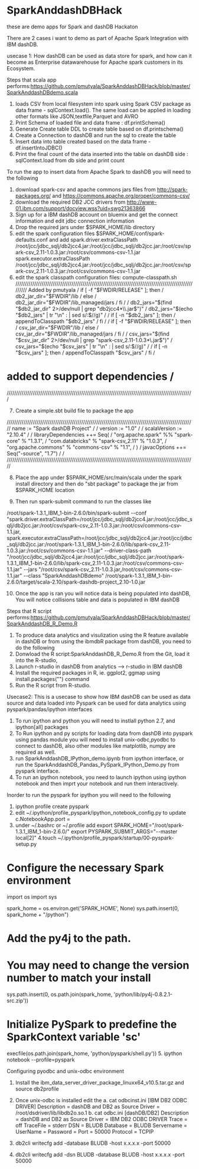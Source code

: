 # SparkAnddashDBHack
these are demo apps for Spark and dashDB Hackaton

There are 2 cases i want to demo as part of Apache Spark Integration with IBM dashDB.

usecase 1: How dashDB can be used as data store for spark, and how can it become as Enterprise datawarehouse for Apache spark customers in its Ecosystem.

Steps that scala app performs:https://github.com/pmutyala/SparkAnddashDBHack/blob/master/SparkAnddashDBdemo.scala
1. loads CSV from local filesystem into spark using Spark CSV package as data frame - sqlContext.load(). The same load can be applied in loading other formats like JSON,textfile,Parquet and AVRO
2. Print Schema of loaded file and data frame : df.printSchema()
3. Generate Create table DDL to create table based on df.printschema()
4. Create a Connection to dashDB and run the sql to create the table
5. Insert data into table created based on the data frame - df.insertIntoJDBC()
6. Print the final count of the data inserted into the table on dashDB side : sqlContext.load from db side and print count


To run the app to insert data from Apache Spark to dashDB you will need to the following
1. download spark-csv and apache commons jars files from  http://spark-packages.org/ and https://commons.apache.org/proper/commons-csv/
2. download the required DB2 JCC drivers from http://www-01.ibm.com/support/docview.wss?uid=swg21363866
3. Sign up for a IBM dashDB account on bluemix and get the connect information and edit jdbc connection information
4. Drop the required jars under  $SPARK_HOME/lib directory
5. edit the spark  configuration files $SPARK_HOME/conf/spark-defaults.conf and add
spark.driver.extraClassPath       /root/jcc/jdbc_sqlj/db2jcc4.jar:/root/jcc/jdbc_sqlj/db2jcc.jar:/root/csv/spark-csv_2.11-1.0.3.jar:/root/csv/commons-csv-1.1.jar
spark.executor.extraClassPath     /root/jcc/jdbc_sqlj/db2jcc4.jar:/root/jcc/jdbc_sqlj/db2jcc.jar:/root/csv/spark-csv_2.11-1.0.3.jar:/root/csv/commons-csv-1.1.jar
6. edit the spark classpath configuration files: compute-classpath.sh
/////////////////////////////////////////////////////////////////////////////////////////////////////
Added by pmutyala                                                                                   /
if [ -f "$FWDIR/RELEASE" ]; then                                                                    /
  db2_jar_dir="$FWDIR"/lib                                                                          /
else                                                                                                /
  db2_jar_dir="$FWDIR"/lib_managed/jars                                                             /
fi                                                                                                  /
                                                                                                    /
db2_jars="$(find "$db2_jar_dir" 2>/dev/null | grep "db2jcc4*\\.jar$")"                              /
db2_jars="$(echo "$db2_jars" | tr "\n" : | sed s/:$//g)"                                            /
                                                                                                    /
if [ -n "$db2_jars" ]; then                                                                         /
  appendToClasspath "$db2_jars"                                                                     /
fi                                                                                                  /
                                                                                                    /
if [ -f "$FWDIR/RELEASE" ]; then                                                                    /
  csv_jar_dir="$FWDIR"/lib                                                                          /
else                                                                                                /
  csv_jar_dir="$FWDIR"/lib_managed/jars                                                             /
fi                                                                                                  /
                                                                                                    /
csv_jars="$(find "$csv_jar_dir" 2>/dev/null | grep "spark-csv_2.11-1.0.3*\\.jar$")"                 /
csv_jars="$(echo "$csv_jars" | tr "\n" : | sed s/:$//g)"                                            /
                                                                                                    /
if [ -n "$csv_jars" ]; then                                                                         /
  appendToClasspath "$csv_jars"                                                                     /
fi                                                                                                  /
# added to support dependencies                                                                     /
////////////////////////////////////////////////////////////////////////////////////////////////////

7. Create a simple.sbt build file to package the app


/////////////////////////////////////////////////////////////////////////////////////////////////////
name := "Spark dashDB Project"                                                                      /
                                                                                                    /
version := "1.0"                                                                                    /
                                                                                                    /
scalaVersion := "2.10.4"                                                                            /
                                                                                                    /
libraryDependencies ++= Seq(                                                                        /
                          "org.apache.spark" %% "spark-core" % "1.3.1",                             /
                          "com.databricks" % "spark-csv_2.11" % "1.0.3",                            /
                          "org.apache.commons" % "commons-csv" % "1.1",                             /
                          )                                                                         /
javacOptions ++= Seq("-source", "1.7")                                                              /
                                                                                                    /
/////////////////////////////////////////////////////////////////////////////////////////////////////

8. Place the app under $SPARK_HOME/src/main/scala under the spark install directory and then do "sbt package" to package the jar from $SPARK_HOME location

9. Then run spark-submit command to run the classes like

/root/spark-1.3.1_IBM_1-bin-2.6.0/bin/spark-submit --conf "spark.driver.extraClassPath=/root/jcc/jdbc_sqlj/db2jcc4.jar:/root/jcc/jdbc_sqlj/db2jcc.jar:/root/csv/spark-csv_2.11-1.0.3.jar:/root/csv/commons-csv-1.1.jar,
spark.executor.extraClassPath=/root/jcc/jdbc_sqlj/db2jcc4.jar:/root/jcc/jdbc_sqlj/db2jcc.jar:/root/spark-1.3.1_IBM_1-bin-2.6.0/lib/spark-csv_2.11-1.0.3.jar:/root/csv/commons-csv-1.1.jar"
--driver-class-path "/root/jcc/jdbc_sqlj/db2jcc4.jar:/root/jcc/jdbc_sqlj/db2jcc.jar:/root/spark-1.3.1_IBM_1-bin-2.6.0/lib/spark-csv_2.11-1.0.3.jar:/root/csv/commons-csv-1.1.jar"
--jars "/root/csv/spark-csv_2.11-1.0.3.jar,/root/csv/commons-csv-1.1.jar"
--class "SparkAnddashDBdemo" /root/spark-1.3.1_IBM_1-bin-2.6.0/target/scala-2.10/spark-dashdb-project_2.10-1.0.jar

10. Once the app is ran you will notice data is being populated into dashDB, You will notice collisions table and data is populated in IBM dashDB

Steps that R script performs:https://github.com/pmutyala/SparkAnddashDBHack/blob/master/SparkAnddashDB_R_Demo.R

1. To produce data analytics and visulization using the R feature available in dashDB or from using the ibmdbR package from dashDB, you need to do the following
2. Donwload the R script:SparkAnddashDB_R_Demo.R from the Git, load it into the R-studio,
3. Launch r-studio in dashDB from analytics --> r-studio in IBM dashDB
4. Install the required packages in R, ie. ggplot2, ggmap using install.packages("<package name>") command
5. Run the R script from R-studio.

Usecase2: This is a usecase to show how IBM dashDB can be used as data source and data loaded into Pyspark can be used for data analytics using pyspark/pandas/ipython interfaces

1. To run ipython and python you will need to instlall python 2.7, and ipython[all] packages 
2. To Run ipython and py scripts for loading data from dashDB into pyspark using pandas module you will need to install unix-odbc,pyodbc to connect to dashDB, also other modules like matplotlib, numpy are required as well.
3. run SparkAnddashDB_IPython_demo.ipynb from ipython interface, or run the SparkAnddashDB_Pandas_PySpark_IPython_Demo.py from pyspark interface.  
4. To run an ipython notebook, you need to launch ipython using ipython notebook and then imprt your notebook and run them interactively.

Inorder to run the pyspark for ipython you will need to the following
1. ipython profile create pyspark
2. edit ~/.ipython/profile_pyspark/ipython_notebook_config.py to update c.NotebookApp.port = <port for listener>
3. under ~/.bashrc or ~/.profile add
export SPARK_HOME="/root/spark-1.3.1_IBM_1-bin-2.6.0/"
export PYSPARK_SUBMIT_ARGS="--master local[2]"
4.touch ~/.ipython/profile_pyspark/startup/00-pyspark-setup.py
# Configure the necessary Spark environment
import os
import sys

spark_home = os.environ.get('SPARK_HOME', None)
sys.path.insert(0, spark_home + "/python")

# Add the py4j to the path.
# You may need to change the version number to match your install
sys.path.insert(0, os.path.join(spark_home, 'python/lib/py4j-0.8.2.1-src.zip'))

# Initialize PySpark to predefine the SparkContext variable 'sc'
execfile(os.path.join(spark_home, 'python/pyspark/shell.py'))
5. ipython notebook --profile=pyspark

Configuring pyodbc and unix-odbc environment
1. Install the ibm_data_server_driver_package_linuxx64_v10.5.tar.gz and source db2profile
2. Once unix-odbc is installed edit the 
a.  cat odbcinst.ini
[IBM DB2 ODBC DRIVER]
Description         = dashDB and DB2 as Source
Driver              = /root/dsdriver/lib/libdb2o.so.1
b. cat odbc.ini
[dashDB/DB2]
Description         = dashDB and DB2 as Source
Driver              = IBM DB2 ODBC DRIVER
Trace               = off
TraceFile           = stderr
DSN                 = BLUDB
Database            = BLUDB
Servername          = <HOST IP>
UserName            = <USER ID>
Password            = <PASSWORD>
Port                = 50000
Protocol            = TCPIP

3. db2cli writecfg add -database BLUDB -host x.x.x.x -port 50000
4. db2cli writecfg add -dsn BLUDB -database BLUDB -host x.x.x.x -port 50000
